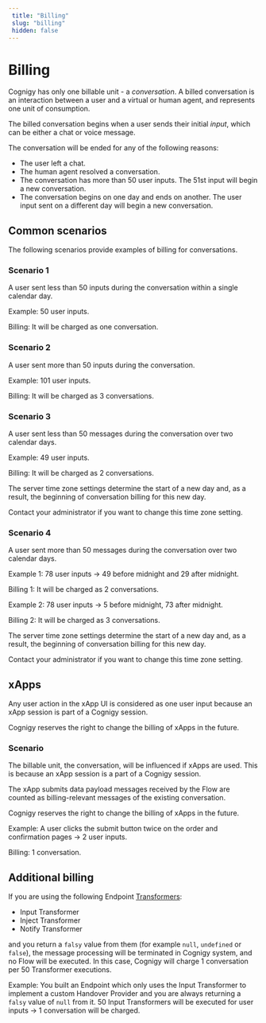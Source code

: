 ```yaml
---
 title: "Billing" 
 slug: "billing" 
 hidden: false 
---
```


# Billing

Cognigy has only one billable unit - a *conversation*. A billed conversation is an interaction between a user and a virtual or human agent, and represents one unit of consumption.

The billed conversation begins when a user sends their initial *input*, which can be either a chat or voice message.

The conversation will be ended for any of the following reasons:

- The user left a chat.
- The human agent resolved a conversation.
- The conversation has more than 50 user inputs.
  The 51st input will begin a new conversation.
- The conversation begins on one day and ends on another.
  The user input sent on a different day will begin a new conversation.  

## Common scenarios

The following scenarios provide examples of billing for conversations.

### Scenario 1

A user sent less than 50 inputs during the conversation within a single calendar day.

Example: 50 user inputs.

Billing: It will be charged as one conversation.

### Scenario 2

A user sent more than 50 inputs during the conversation.

Example: 101 user inputs.

Billing: It will be charged as 3 conversations.

### Scenario 3

A user sent less than 50 messages during the conversation over two calendar days.

Example: 49 user inputs.

Billing: It will be charged as 2 conversations.

The server time zone settings determine the start of a new day and, as a result, the beginning of conversation billing for this new day.

Contact your administrator if you want to change this time zone setting.

### Scenario 4

A user sent more than 50 messages during the conversation over two calendar days.

Example 1: 78 user inputs -> 49 before midnight and 29 after midnight. 

Billing 1: It will be charged as 2 conversations.

Example 2: 78 user inputs -> 5 before midnight, 73 after midnight.

Billing 2: It will be charged as 3 conversations.

The server time zone settings determine the start of a new day and, as a result, the beginning of conversation billing for this new day.

Contact your administrator if you want to change this time zone setting.

## xApps

Any user action in the xApp UI is considered as one user input because an xApp session is part of a Cognigy session.

Cognigy reserves the right to change the billing of xApps in the future.

### Scenario

The billable unit, the conversation, will be influenced if xApps are used. This is because an xApp session is a part of a Cognigy session.

The xApp submits data payload messages received by the Flow are counted as billing-relevant messages of the existing conversation.

Cognigy reserves the right to change the billing of xApps in the future.

Example: A user clicks the submit button twice on the order and confirmation pages -> 2 user inputs.

Billing: 1 conversation.

## Additional billing 

If you are using the following Endpoint [Transformers](../ai/endpoints/transformers/transformers.md):

- Input Transformer
- Inject Transformer
- Notify Transformer
  
and you return a `falsy` value from them (for example `null`, `undefined` or `false`), the message processing will be terminated in Cognigy system, and no Flow will be executed. In this case, Cognigy will charge 1 conversation per 50 Transformer executions.

Example: You built an Endpoint which only uses the Input Transformer to implement a custom Handover Provider and you are always returning a `falsy` value of `null` from it. 50 Input Transformers will be executed for user inputs -> 1 conversation will be charged.
